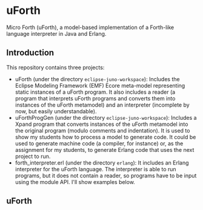 uForth
======

Micro Forth (uForth), a model-based implementation of a Forth-like
language interpreter in Java and Erlang.

## Introduction ##

This repository contains three projects:

- uForth (under the directory `eclipse-juno-workspace`): Includes the
  Eclipse Modeling Framework (EMF) Ecore meta-model representing
  static instances of a uForth program. It also includes a reader (a
  program that interprets uForth programs and converts them into
  instances of the uForth metamodel) and an interpreter (incomplete by
  now, but easily understandable).
- uForthProgGen (under the directory `eclipse-juno-workspace`):
  Includes a Xpand program that converts instances of the uForth
  metamodel into the original program (modulo comments and
  indentation). It is used to show my students how to process a model
  to generate code. It could be used to generate machine code (a
  compiler, for instance) or, as the assignment for my students, to
  generate Erlang code that uses the next project to run.
- forth_interpreter.erl (under the directory `erlang`): It includes an
  Erlang interpreter for the uForth language. The interpreter is able
  to run programs, but it does not contain a reader, so programs have
  to be input using the module API. I'll show examples below.

## uForth ##


